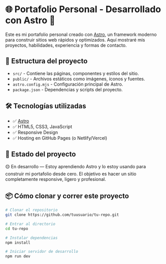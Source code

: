 # 🌐 Portafolio Personal - Desarrollado con Astro 🚀

Este es mi portafolio personal creado con [Astro](https://astro.build/), un framework moderno para construir sitios web rápidos y optimizados. Aquí mostraré mis proyectos, habilidades, experiencia y formas de contacto.

## 📁 Estructura del proyecto

- `src/` - Contiene las páginas, componentes y estilos del sitio.
- `public/` - Archivos estáticos como imágenes, íconos y fuentes.
- `astro.config.mjs` - Configuración principal de Astro.
- `package.json` - Dependencias y scripts del proyecto.

## 🛠️ Tecnologías utilizadas

- ✅ [Astro](https://astro.build/)
- ✅ HTML5, CSS3, JavaScript
- ✅ Responsive Design
- ✅ Hosting en GitHub Pages (o Netlify/Vercel)

## 🚧 Estado del proyecto

🟡 En desarrollo — Estoy aprendiendo Astro y lo estoy usando para construir mi portafolio desde cero. El objetivo es hacer un sitio completamente responsive, ligero y profesional.

## 📦 Cómo clonar y correr este proyecto

```bash
# Clonar el repositorio
git clone https://github.com/tuusuario/tu-repo.git

# Entrar al directorio
cd tu-repo

# Instalar dependencias
npm install

# Iniciar servidor de desarrollo
npm run dev

